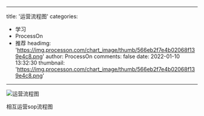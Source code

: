 
---
title: '运营流程图'
categories: 
 - 学习
 - ProcessOn
 - 推荐
headimg: 'https://img.processon.com/chart_image/thumb/566eb2f7e4b02068f139e4c8.png'
author: ProcessOn
comments: false
date: 2022-01-10 13:32:30
thumbnail: 'https://img.processon.com/chart_image/thumb/566eb2f7e4b02068f139e4c8.png'
---

<div>   
<img class="thumb" alt="运营流程图" src="https://img.processon.com/chart_image/thumb/566eb2f7e4b02068f139e4c8.png" referrerpolicy="no-referrer">
<p>相互运营sop流程图</p>  
</div>
            